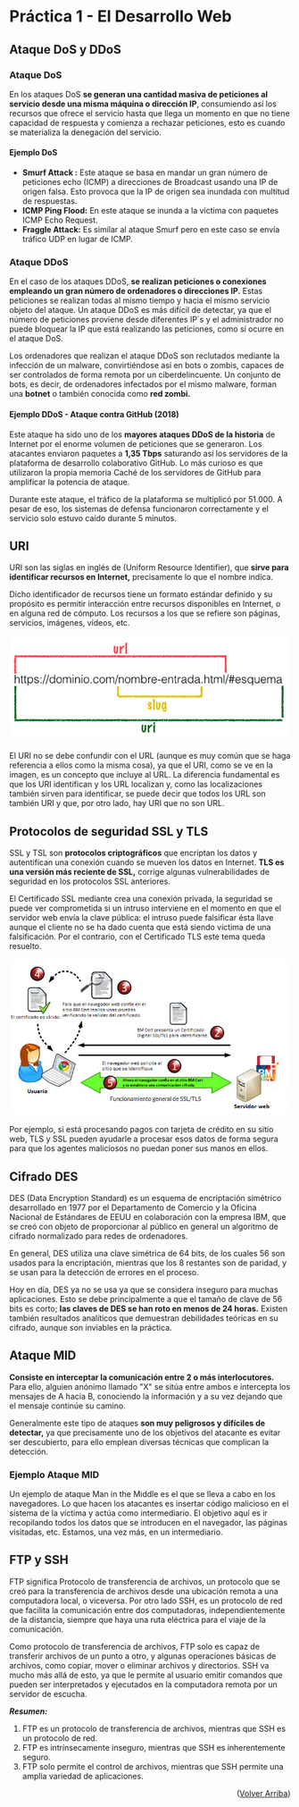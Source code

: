 # Práctica 1 - El Desarrollo Web

## Ataque DoS y DDoS

### Ataque DoS

En los ataques DoS **se generan una cantidad masiva de peticiones al servicio desde una misma máquina o dirección IP**, consumiendo así los recursos que ofrece el servicio hasta que llega un momento en que no tiene capacidad de respuesta y comienza a rechazar peticiones, esto es cuando se materializa la denegación del servicio.

#### Ejemplo DoS

* **Smurf Attack :** Este ataque se basa en mandar un gran número de peticiones echo (ICMP) a direcciones de Broadcast usando una IP de origen falsa. Esto provoca que la IP de origen sea inundada con multitud de respuestas.
* **ICMP Ping Flood:** En este ataque se inunda a la víctima con paquetes ICMP Echo Request.
* **Fraggle Attack:** Es similar al ataque Smurf pero en este caso se envía tráfico UDP en lugar de ICMP.

### Ataque DDoS

En el caso de los ataques DDoS, **se realizan peticiones o conexiones empleando un gran número de ordenadores o direcciones IP.** Estas peticiones se realizan todas al mismo tiempo y hacia el mismo servicio objeto del ataque. Un ataque DDoS es más difícil de detectar, ya que el número de peticiones proviene desde diferentes IP´s y el administrador no puede bloquear la IP que está realizando las peticiones, como sí ocurre en el ataque DoS.

Los ordenadores que realizan el ataque DDoS son reclutados mediante la infección de un malware, convirtiéndose así en bots o zombis, capaces de ser controlados de forma remota por un ciberdelincuente. Un conjunto de bots, es decir, de ordenadores infectados por el mismo malware, forman una **botnet** o también conocida como **red zombi.**

#### Ejemplo DDoS - Ataque contra GitHub (2018)

Este ataque ha sido uno de los **mayores ataques DDoS de la historia** de Internet por el enorme volumen de peticiones que se generaron.
Los atacantes enviaron paquetes a **1,35 Tbps** saturando así los servidores de la plataforma de desarrollo colaborativo GitHub. Lo más curioso es que utilizaron la propia memoria Caché de los servidores de GitHub para amplificar la potencia de ataque.

Durante este ataque, el tráfico de la plataforma se multiplicó por 51.000. A pesar de eso, los sistemas de defensa funcionaron correctamente y el servicio solo estuvo caído durante 5 minutos.

## URI

URI son las siglas en inglés de (Uniform Resource Identifier), que **sirve para identificar recursos en Internet,** precisamente lo que el nombre indica.

Dicho identificador de recursos tiene un formato estándar definido y su propósito es permitir interacción entre recursos disponibles en Internet, o en alguna red de cómputo. Los recursos a los que se refiere son páginas, servicios, imágenes, vídeos, etc.

![diferencia-entre-url-y-uri.png](diferencia-entre-url-y-uri.png)

El URI no se debe confundir con el URL (aunque es muy común que se haga referencia a ellos como la misma cosa), ya que el URI, como se ve en la imagen, es un concepto que incluye al URL. La diferencia fundamental es que los URI identifican y los URL localizan y, como las localizaciones también sirven para identificar, se puede decir que todos los URL son también URI y que, por otro lado, hay URI que no son URL.

## Protocolos de seguridad SSL y TLS

SSL y TSL son **protocolos criptográficos** que encriptan los datos y autentifican una conexión cuando se mueven los datos en Internet. **TLS es una versión más reciente de SSL,** corrige algunas vulnerabilidades de seguridad en los protocolos SSL anteriores.

El Certificado SSL mediante crea una conexión privada, la seguridad se puede ver comprometida si un intruso interviene en el momento en que el servidor web envía la clave pública: el intruso puede falsificar ésta llave aunque el cliente no se ha dado cuenta que está siendo víctima de una falsificación. Por el contrario, con el Certificado TLS este tema queda resuelto.

![diagrama-ssl.png](diagrama-ssl.png)

Por ejemplo, si está procesando pagos con tarjeta de crédito en su sitio web, TLS y SSL pueden ayudarle a procesar esos datos de forma segura para que los agentes maliciosos no puedan poner sus manos en ellos.

## Cifrado DES

DES (Data Encryption Standard) es un esquema de encriptación simétrico desarrollado en 1977 por el Departamento de Comercio y la Oficina Nacional de Estándares de EEUU en colaboración con la empresa IBM, que se creó con objeto de proporcionar al público en general un algoritmo de cifrado normalizado para redes de ordenadores.

En general, DES utiliza una clave simétrica de 64 bits, de los cuales 56 son usados para la encriptación, mientras que los 8 restantes son de paridad, y se usan para la detección de errores en el proceso.

Hoy en día, DES ya no se usa ya que se considera inseguro para muchas aplicaciones. Esto se debe principalmente a que el tamaño de clave de 56 bits es corto; **las claves de DES se han roto en menos de 24 horas.** Existen también resultados analíticos que demuestran debilidades teóricas en su cifrado, aunque son inviables en la práctica.

## Ataque MID

**Consiste en interceptar la comunicación entre 2 o más interlocutores.** Para ello, alguien anónimo llamado "X" se sitúa entre ambos e intercepta los mensajes de A hacia B, conociendo la información y a su vez dejando que el mensaje continúe su camino.

Generalmente este tipo de ataques **son muy peligrosos y difíciles de detectar,** ya que precisamente uno de los objetivos del atacante es evitar ser descubierto, para ello emplean diversas técnicas que complican la detección.

### Ejemplo Ataque MID

Un ejemplo de ataque Man in the Middle es el que se lleva a cabo en los navegadores. Lo que hacen los atacantes es insertar código malicioso en el sistema de la víctima y actúa como intermediario. El objetivo aquí es ir recopilando todos los datos que se introducen en el navegador, las páginas visitadas, etc. Estamos, una vez más, en un intermediario.

## FTP y SSH

FTP significa Protocolo de transferencia de archivos, un protocolo que se creó para la transferencia de archivos desde una ubicación remota a una computadora local, o viceversa. Por otro lado SSH, es un protocolo de red que facilita la comunicación entre dos computadoras, independientemente de la distancia, siempre que haya una ruta eléctrica para el viaje de la comunicación.

Como protocolo de transferencia de archivos, FTP solo es capaz de transferir archivos de un punto a otro, y algunas operaciones básicas de archivos, como copiar, mover o eliminar archivos y directorios. SSH va mucho más allá de esto, ya que le permite al usuario emitir comandos que pueden ser interpretados y ejecutados en la computadora remota por un servidor de escucha.

***Resumen:***

1. FTP es un protocolo de transferencia de archivos, mientras que SSH es un protocolo de red.
2. FTP es intrínsecamente inseguro, mientras que SSH es inherentemente seguro.
3. FTP solo permite el control de archivos, mientras que SSH permite una amplia variedad de aplicaciones.

<div style="text-align: right"> (<a href="#top">Volver Arriba</a>) </div>
